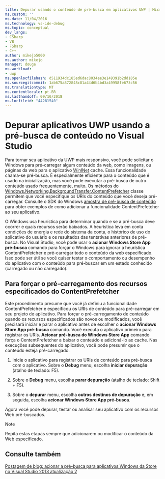 ```yaml
---
title: Depurar usando o conteúdo de pré-busca em aplicativos UWP | Microsoft Docs
ms.custom: ''
ms.date: 11/04/2016
ms.technology: vs-ide-debug
ms.topic: conceptual
dev_langs:
- CSharp
- VB
- FSharp
- C++
author: mikejo5000
ms.author: mikejo
manager: douge
ms.workload:
- uwp
ms.openlocfilehash: d511934dc185ed6dac8034ee3e149391b2dd185e
ms.sourcegitcommit: 1ab675a872848c81a44d6b4bd3a49958fe673c56
ms.translationtype: MT
ms.contentlocale: pt-BR
ms.lasthandoff: 09/10/2018
ms.locfileid: "44281540"
---
```

# <a name="debug-uwp-apps-using-prefetched-content-in-visual-studio"></a>Depurar aplicativos UWP usando a pré-busca de conteúdo no Visual Studio
  
 Para tornar seu aplicativo da UWP mais responsivo, você pode solicitar o Windows para pré-carregar algum conteúdo da web, como imagens, ou páginas da web para o aplicativo [WinINet](/windows/desktop/WinInet/about-wininet) cache. Essa funcionalidade chama-se pré-busca. É especialmente eficiente para o conteúdo que é usado na inicialização, mas você pode executar a pré-busca de outro conteúdo usado frequentemente, muito. Os métodos do [Windows.Networking.BackgroundTransfer.ContentPrefetcher](/uwp/api/Windows.Networking.BackgroundTransfer.ContentPrefetcher) classe permitem que você especifique os URIs do conteúdo que você deseja pré-carregar. Consulte o SDK do Windows [amostra de pré-busca de conteúdo](https://code.msdn.microsoft.com/windowsapps/ContentPrefetcher-Sample-432c8309) para obter exemplos de como adicionar a funcionalidade ContentPrefetcher ao seu aplicativo.  
  
 O Windows usa heurística para determinar quando e se a pré-busca deve ocorrer e quais recursos serão baixados. A heurística leva em conta condições de energia e rede do sistema da conta, o histórico de uso do aplicativo do usuário e os resultados das tentativas anteriores de pré-busca. No Visual Studio, você pode usar o **acionar Windows Store App pré-busca** comando para forçar o Windows para ignorar a heurística ContentPrefetcher e pré-carregar todo o conteúdo da web especificado. Isso pode ser útil se você quiser testar o comportamento ou desempenho do aplicativo com o conteúdo para pré-buscar em um estado conhecido (carregado ou não carregado).  
  
## <a name="to-force-preloading-of-contentprefetcher-specified-resources"></a>Para forçar o pré-carregamento dos recursos especificados do ContentPrefetcher  
 Este procedimento presume que você já definiu a funcionalidade ContentPrefetcher e especificou os URIs de conteúdo para pré-carregar em seu projeto de aplicativo. Para forçar o pré-carregamento de conteúdo quando os recursos especificados são novos ou modificados, você precisará iniciar e parar o aplicativo antes de escolher o **acionar Windows Store App pré-busca** comando. Você executa o aplicativo primeiro para registrar os URIs. **Acionar pré-busca do Windows Store App** comando força o ContentPrefetcher a baixar o conteúdo e adicioná-lo ao cache. Nas execuções subsequentes do aplicativo, você pode presumir que o conteúdo esteja pré-carregado.  
  
1.  Inicie o aplicativo para registrar os URIs de conteúdo para pré-busca com o aplicativo. Sobre o **Debug** menu, escolha **iniciar depuração** (atalho de teclado: F5).  
  
2.  Sobre o **Debug** menu, escolha **parar depuração** (atalho de teclado: Shift + F5).  
  
3.  Sobre o **depurar** menu, escolha **outros destinos de depuração** e, em seguida, escolha **acionar Windows Store App pré-busca**.  
  
 Agora você pode depurar, testar ou analisar seu aplicativo com os recursos Web pré-buscados.  
  
> [!NOTE]
>  Repita estas etapas sempre que adicionarem ou modificar o conteúdo da Web especificado.  
  
## <a name="see-also"></a>Consulte também  
 [Postagem de blog: acionar a pré-busca para aplicativos Windows da Store no Visual Studio 2013 atualização 2](https://blogs.msdn.microsoft.com/devops/2014/02/06/triggering-prefetch-for-windows-store-apps-in-visual-studio-2013-update-2/)